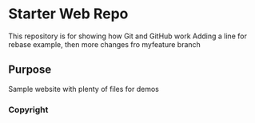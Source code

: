 # Starter Web Repo

This repository is for showing how Git and GitHub work
Adding a line for rebase example, then more changes fro myfeature branch

## Purpose

Sample website with plenty of files for demos

### Copyright
